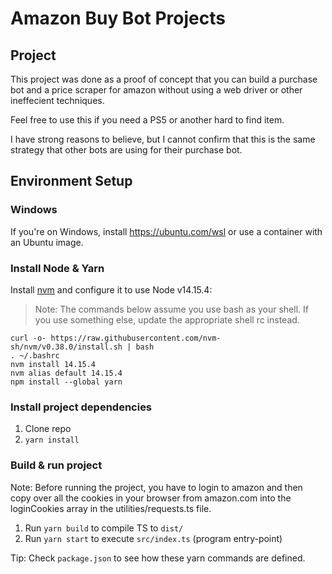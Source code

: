 # Amazon Buy Bot Projects

## Project

This project was done as a proof of concept that you can build a purchase bot and a price scraper for amazon without using a web driver or other ineffecient techniques.

Feel free to use this if you need a PS5 or another hard to find item.

I have strong reasons to believe, but I cannot confirm that this is the same strategy that other bots are using for their purchase bot.

## Environment Setup

### Windows
If you're on Windows, install https://ubuntu.com/wsl or use a container with an Ubuntu image.

### Install Node & Yarn
Install [nvm](https://github.com/nvm-sh/nvm) and configure it to use Node v14.15.4:

> Note: The commands below assume you use bash as your shell. If you use something else, update the appropriate shell rc instead.
```
curl -o- https://raw.githubusercontent.com/nvm-sh/nvm/v0.38.0/install.sh | bash
. ~/.bashrc
nvm install 14.15.4
nvm alias default 14.15.4
npm install --global yarn
```

### Install project dependencies

1. Clone repo
2. `yarn install`

### Build & run project

Note: Before running the project, you have to login to amazon and then copy over all the cookies in your browser from amazon.com into the loginCookies array in the utilities/requests.ts file.



1. Run `yarn build` to compile TS to `dist/`
2. Run `yarn start` to execute `src/index.ts` (program entry-point)

Tip: Check `package.json` to see how these yarn commands are defined.
